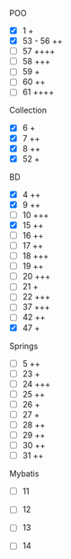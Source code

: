 
POO
- [x] 1 +
- [x] 53 - 56 ++
- [ ] 57 ++++
- [ ] 58 +++
- [ ] 59 +
- [ ] 60 ++
- [ ] 61 ++++

Collection
- [x] 6 +
- [x] 7 ++
- [x] 8 ++
- [x] 52 +

BD
- [x] 4 ++
- [x] 9 ++
- [ ] 10 +++
- [x] 15 ++
- [ ] 16 ++
- [ ] 17 ++
- [ ] 18 +++
- [ ] 19 ++
- [ ] 20 +++
- [ ] 21 +
- [ ] 22 +++
- [ ] 37 +++
- [ ] 42 ++
- [x] 47 +

Springs
- [ ] 5 ++
- [ ] 23 +
- [ ] 24 +++
- [ ] 25 ++
- [ ] 26 +
- [ ] 27 +
- [ ] 28 ++
- [ ] 29 ++
- [ ] 30 ++
- [ ] 31 ++

Mybatis
- [ ] 11
- [ ] 12
- [ ] 13
- [ ] 14

